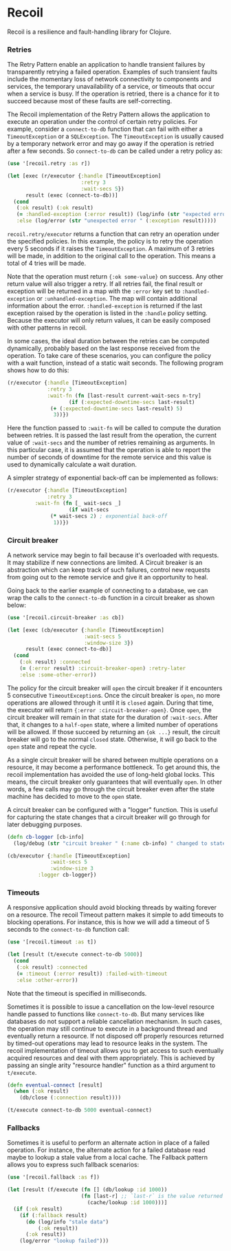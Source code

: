 # Recoil

Recoil is a resilience and fault-handling library for Clojure.

### Retries

The Retry Pattern enable an application to handle transient failures by transparently retrying a failed operation.
Examples of such transient faults include the momentary loss of network connectivity to components and services,
the temporary unavailability of a service, or timeouts that occur when a service is busy. If the
operation is retried, there is a chance for it to succeed because most of these faults are self-correcting.

The Recoil implementation of the Retry Pattern allows the application to execute an operation under the control of
certain retry policies. For example, consider a `connect-to-db` function that can fail with either a `TimeoutException` or
a `SQLException`. The `TimeoutException` is usually caused by a temporary network error and may go away if the operation
is retried after a few seconds. So `connect-to-db` can be called under a retry policy as:

```clojure
(use '[recoil.retry :as r])

(let [exec (r/executor {:handle [TimeoutException]
                        :retry 3
                        :wait-secs 5})
      result (exec (connect-to-db))]
  (cond
   (:ok result) (:ok result)
   (= :handled-exception (:error result)) (log/info (str "expected error " (:exception result)))
   :else (log/error (str "unexpected error " (:exception result)))))
```

`recoil.retry/executor` returns a function that can retry an operation under the specified policies. In this example,
the policy is to retry the operation every 5 seconds if it raises the `TimeoutException`. A maximum of 3 retries will be made,
in addition to the original call to the operation. This means a total of 4 tries will be made.

Note that the operation must return `{:ok some-value}` on success. Any other return value will also trigger a retry.
If all retries fail, the final result or exception will be returned in a map with the `:error` key set to `:handled-exception`
or `:unhandled-exception`. The map will contain additional information about the error. `:handled-exception` is returned if
the last exception raised by the operation is listed in the `:handle` policy setting. Because the executor will only
return values, it can be easily composed with other patterns in recoil.

In some cases, the ideal duration between the retries can be computed dynamically, probably based on the last response received from
the operation. To take care of these scenarios, you can configure the policy with a wait function, instead of a static wait seconds.
The following program shows how to do this:

```clojure
(r/executor {:handle [TimeoutException]
             :retry 3
             :wait-fn (fn [last-result current-wait-secs n-try]
	                (if (:expected-downtime-secs last-result)
			  (+ (:expected-downtime-secs last-result) 5)
			   3))})
```

Here the function passed to `:wait-fn` will be called to compute the duration between retries.
It is passed the last result from the operation, the current value of `:wait-secs` and the number of retries
remaining as arguments. In this particular case, it is assumed that the operation is able to report the number
of seconds of downtime for the remote service and this value is used to dynamically calculate a wait duration.

A simpler strategy of exponential back-off can be implemented as follows:

```clojure
(r/executor {:handle [TimeoutException]
             :retry 3
	     :wait-fn (fn [_ wait-secs _]
	                (if wait-secs
			  (* wait-secs 2) ; exponential back-off
			   1))})
```

### Circuit breaker

A network service may begin to fail because it's overloaded with requests. It may stabilize if new connections are limited.
A Circuit breaker is an abstraction which can keep track of such failures, control new requests from going out to the remote service
and give it an opportunity to heal.

Going back to the earlier example of connecting to a database, we can wrap the calls to the `connect-to-db` function in a circuit
breaker as shown below:

```clojure
(use '[recoil.circuit-breaker :as cb])

(let [exec (cb/executor {:handle [TimeoutException]
                         :wait-secs 5
                         :window-size 3})
      result (exec connect-to-db)]
  (cond
    (:ok result) :connected
    (= (:error result) :circuit-breaker-open) :retry-later
    :else :some-other-error))
```

The policy for the circuit breaker will `open` the circuit breaker if it encounters 5 consecutive `TimeoutException`s.
Once the circuit breaker is `open`, no more operations are allowed through it until it is `closed` again. During that time,
the executor will return `{:error :circuit-breaker-open}`. Once `open`, the circuit breaker will remain in that state for
the duration of `:wait-secs`. After that, it changes to a `half-open` state, where a limited number of operations will be allowed.
If those succeed by returning an `{ok ...}` result, the circuit breaker will go to the normal `closed` state. Otherwise, it will
go back to the `open` state and repeat the cycle.

As a single circuit breaker will be shared between multiple operations on a resource, it may become a performance bottleneck.
To get around this, the recoil implementation has avoided the use of long-held global locks. This means, the circuit breaker only guarantees
that will eventually `open`. In other words, a few calls may go through the circuit breaker even after the state machine has decided to
move to the `open` state.

A circuit breaker can be configured with a "logger" function. This is useful for capturing the state changes that a circuit breaker will
go through for later debugging purposes.

```clojure
(defn cb-logger [cb-info]
  (log/debug (str "circuit breaker " (:name cb-info) " changed to state: " (:state cb-info))))

(cb/executor {:handle [TimeoutException]
              :wait-secs 5
              :window-size 3
	      :logger cb-logger})
```

### Timeouts

A responsive application should avoid blocking threads by waiting forever on a resource.
The recoil Timeout pattern makes it simple to add timeouts to blocking operations.
For instance, this is how we will add a timeout of 5 seconds to the `connect-to-db` function call:

```clojure
(use '[recoil.timeout :as t])

(let [result (t/execute connect-to-db 5000)]
  (cond
   (:ok result) :connected
   (= :timeout (:error result)) :failed-with-timeout
   :else :other-error))
```
Note that the timeout is specified in milliseconds.

Sometimes it is possible to issue a cancellation on the low-level resource handle passed to
functions like `connect-to-db`. But many services like databases do not support a reliable
cancellation mechanism. In such cases, the operation may still continue to execute in a background thread
and eventually return a resource. If not disposed off properly resources returned by timed-out operations
may lead to resource leaks in the system. The recoil implementation of timeout allows you to get access to
such eventually acquired resources and deal with them appropriately. This is achieved by passing an single arity
"resource handler" function as a third argument to `t/execute`.

```clojure
(defn eventual-connect [result]
  (when (:ok result)
    (db/close (:connection result))))

(t/execute connect-to-db 5000 eventual-connect)
```

### Fallbacks

Sometimes it is useful to perform an alternate action in place of a failed operation.
For instance, the alternate action for a failed database read maybe to lookup a stale value from a local cache.
The Fallback pattern allows you to express such fallback scenarios:

```clojure
(use '[recoil.fallback :as f])

(let [result (f/execute (fn [] (db/lookup :id 1000))
                        (fn [last-r] ;; `last-r` is the value returned by the original db/lookup call.
                          (cache/lookup :id 1000)))]
  (if (:ok result)
    (if (:fallback result)
      (do (log/info "stale data")
          (:ok result))
      (:ok result))
    (log/error "lookup failed")))
```